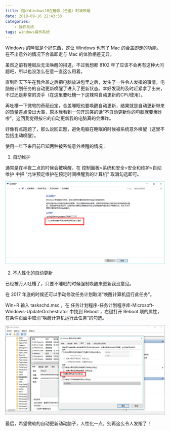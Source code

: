 ```yaml
---
title: 阻止Windows10在睡眠（合盖）时被唤醒
date: 2018-09-16 22:43:33
categories: 
    - 操作系统
tags: windows操作系统
---
```

Windows 的睡眠是个好东西，这让 Windows 也有了 Mac 的合盖即走的功能。在不出意外的情况下合盖即走与 Mac 的体验相差无异。

虽然之前有睡眠后无法唤醒的报道，不过我想都 8102 年了应该不会再有这种大问题吧，所以也没怎么在意一直这么用着。

直到昨天下午在我合盖之后把电脑放进包里之后，发生了一件令人发指的事情，电脑被计划任务的自动更新唤醒了进入了更新状态。幸好发现的及时赶紧拿了出来，不过还是非常的烫手（在这里要吐槽一下这辣鸡自动更新的CPU使用）。

再吐槽一下微软的奇葩设定，合盖睡眠也要唤醒自动更新，结果就是自动更新带来的热量差点没出大事，原本我看到一句开玩笑的话“不自动更新你的电脑就要爆炸啦”，这回我觉得按它的自动更新我的电脑真的会爆炸。

好像有点跑题了，那么说回正题，避免电脑在睡眠的时候被系统意外唤醒（这里不包括主动唤醒）。

<!--more-->

使用一年下来目前已知两种被系统意外唤醒的情况：

1. 自动维护

通常是在半夜二点的时候会被唤醒，在 控制面板>系统和安全>安全和维护>自动维护 中把 “允许预定维护在预定时间唤醒我的计算机” 取消勾选即可。
 
![](/images/window-fold/window-001.png) 

2. 不人性化的自动更新 

已经被万人吐槽了，只要不睡眠的时候强制唤醒来更新我没意见。

在 2017 年底的时候还可以手动修改任务计划取消“唤醒计算机运行此任务”。

Win+R 输入 taskschd.msc ，在 任务计划程序-任务计划程序库-Microsoft-Windows-UpdateOrchestrator 中找到 Reboot ，右键打开 Reboot 项的属性，在条件页面中取消“唤醒计算机运行此任务”的勾选。

![](/images/window-fold/window-002.png)  

最后，希望微软的自动更新动动脑子，人性化一点，别再这么令人发指了！